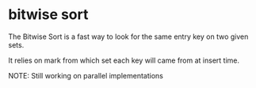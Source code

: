 # bitwise sort

The Bitwise Sort is a fast way to look for the same entry key on two given sets.

It relies on mark from which set each key will came from at insert time.

NOTE: Still working on parallel implementations
